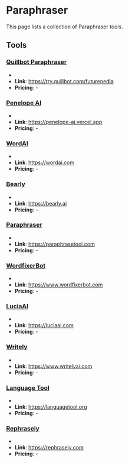 # Paraphraser

This page lists a collection of Paraphraser tools.

## Tools

### [Quillbot Paraphraser](https://try.quillbot.com/futurepedia)
-
- **Link**: https://try.quillbot.com/futurepedia
- **Pricing**: -

### [Penelope AI](https://penelope-ai.vercel.app)
-
- **Link**: https://penelope-ai.vercel.app
- **Pricing**: -

### [WordAI](https://wordai.com)
-
- **Link**: https://wordai.com
- **Pricing**: -

### [Bearly](https://bearly.ai)
-
- **Link**: https://bearly.ai
- **Pricing**: -

### [Paraphraser](https://paraphrasetool.com)
-
- **Link**: https://paraphrasetool.com
- **Pricing**: -

### [WordfixerBot](https://www.wordfixerbot.com)
-
- **Link**: https://www.wordfixerbot.com
- **Pricing**: -

### [LuciaAI](https://luciaai.com)
-
- **Link**: https://luciaai.com
- **Pricing**: -

### [Writely](https://www.writelyai.com)
-
- **Link**: https://www.writelyai.com
- **Pricing**: -

### [Language Tool](https://languagetool.org)
-
- **Link**: https://languagetool.org
- **Pricing**: -

### [Rephrasely](https://rephrasely.com)
-
- **Link**: https://rephrasely.com
- **Pricing**: -

